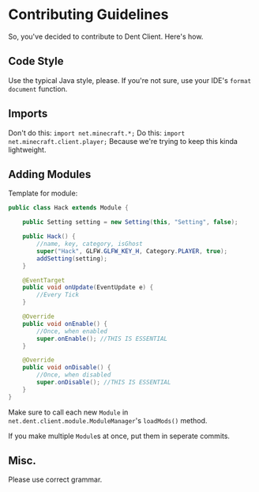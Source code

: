 # Contributing Guidelines

So, you've decided to contribute to Dent Client. Here's how.

## Code Style
Use the typical Java style, please. If you're not sure, use your IDE's `format document` function.

## Imports
Don't do this: `import net.minecraft.*;` 
Do this: `import net.minecraft.client.player;`
Because we're trying to keep this kinda lightweight.

## Adding Modules
Template for module:
```Java
public class Hack extends Module {

    public Setting setting = new Setting(this, "Setting", false);

    public Hack() {
        //name, key, category, isGhost
        super("Hack", GLFW.GLFW_KEY_H, Category.PLAYER, true);
        addSetting(setting);
    }

    @EventTarget
    public void onUpdate(EventUpdate e) {
        //Every Tick
    }

    @Override
    public void onEnable() {
        //Once, when enabled
        super.onEnable(); //THIS IS ESSENTIAL
    }

    @Override
    public void onDisable() {
        //Once, when disabled
        super.onDisable(); //THIS IS ESSENTIAL
    }
}
```
Make sure to call each new `Module` in `net.dent.client.module.ModuleManager`'s `loadMods()` method.

If you make multiple `Module`s at once, put them in seperate commits.

## Misc.
Please use correct grammar.

